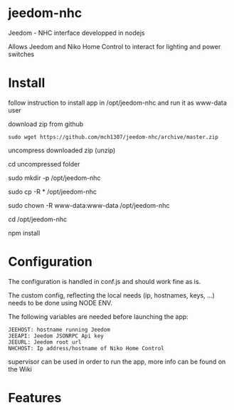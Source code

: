 # jeedom-nhc
Jeedom - NHC interface developped in nodejs

Allows Jeedom and Niko Home Control to interact for lighting and power switches

# Install 
follow instruction to install app in /opt/jeedom-nhc and run it as www-data user

download zip from github
    
    sudo wget https://github.com/mch1307/jeedom-nhc/archive/master.zip
    
uncompress downloaded zip (unzip) 

cd uncompressed folder

sudo mkdir -p /opt/jeedom-nhc

sudo cp -R * /opt/jeedom-nhc

sudo chown -R www-data:www-data /opt/jeedom-nhc

cd /opt/jeedom-nhc

npm install

# Configuration
The configuration is handled in conf.js and should work fine as is. 

The custom config, reflecting the local needs (ip, hostnames, keys, ...) needs to be done using NODE ENV.

The following variables are needed before launching the app:

    JEEHOST: hostname running Jeedom
    JEEAPI: Jeedom JSONRPC Api key
    JEEURL: Jeedom root url
    NHCHOST: Ip address/hostname of Niko Home Control

supervisor can be used in order to run the app, more info can be found on the Wiki

# Features
